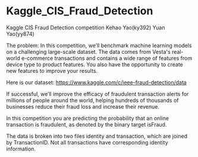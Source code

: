 # Kaggle_CIS_Fraud_Detection
Kaggle CIS Fraud Detection competition
Kehao Yao(ky392)
Yuan Yao(yy874)

The problem: In this competition, we’ll benchmark machine learning models on a challenging large-scale dataset. The data comes from Vesta's real-world e-commerce transactions and contains a wide range of features from device type to product features. You also have the opportunity to create new features to improve your results.

Here is our dataset:
https://www.kaggle.com/c/ieee-fraud-detection/data

If successful, we’ll improve the efficacy of fraudulent transaction alerts for millions of people around the world, helping hundreds of thousands of businesses reduce their fraud loss and increase their revenue. 

In this competition you are predicting the probability that an online transaction is fraudulent, as denoted by the binary target isFraud.

The data is broken into two files identity and transaction, which are joined by TransactionID. Not all transactions have corresponding identity information.
